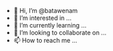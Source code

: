 - 👋 Hi, I’m @batawenam
- 👀 I’m interested in ...
- 🌱 I’m currently learning ...
- 💞️ I’m looking to collaborate on ...
- 📫 How to reach me ...

<!---
batawenam/batawenam is a ✨ special ✨ repository because its `README.md` (this file) appears on your GitHub profile.
You can click the Preview link to take a look at your changes.
--->
